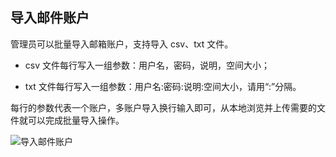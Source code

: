 ## 导入邮件账户

管理员可以批量导入邮箱账户，支持导入 csv、txt 文件。

- csv 文件每行写入一组参数：用户名，密码，说明，空间大小；

- txt 文件每行写入一组参数：用户名:密码:说明:空间大小，请用“:”分隔。

每行的参数代表一个账户，多账户导入换行输入即可，从本地浏览并上传需要的文件就可以完成批量导入操作。

![导入邮件账户](https://img1.jcloudcs.com/cn/image/jdcloud-mail/%E5%AF%BC%E5%85%A5%E9%82%AE%E4%BB%B6%E8%B4%A6%E6%88%B7.png)
